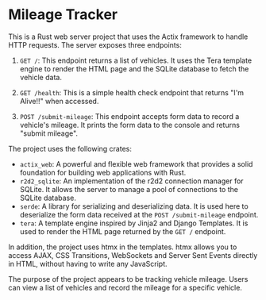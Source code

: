 # Mileage Tracker

This is a Rust web server project that uses the Actix framework to handle HTTP requests. The server exposes three endpoints:

1. `GET /`: This endpoint returns a list of vehicles. It uses the Tera template engine to render the HTML page and the SQLite database to fetch the vehicle data.

2. `GET /health`: This is a simple health check endpoint that returns "I'm Alive!!" when accessed.

3. `POST /submit-mileage`: This endpoint accepts form data to record a vehicle's mileage. It prints the form data to the console and returns "submit mileage".

The project uses the following crates:

- `actix_web`: A powerful and flexible web framework that provides a solid foundation for building web applications with Rust.
- `r2d2_sqlite`: An implementation of the r2d2 connection manager for SQLite. It allows the server to manage a pool of connections to the SQLite database.
- `serde`: A library for serializing and deserializing data. It is used here to deserialize the form data received at the `POST /submit-mileage` endpoint.
- `tera`: A template engine inspired by Jinja2 and Django Templates. It is used to render the HTML page returned by the `GET /` endpoint.

In addition, the project uses htmx in the templates. htmx allows you to access AJAX, CSS Transitions, WebSockets and Server Sent Events directly in HTML, without having to write any JavaScript.

The purpose of the project appears to be tracking vehicle mileage. Users can view a list of vehicles and record the mileage for a specific vehicle.